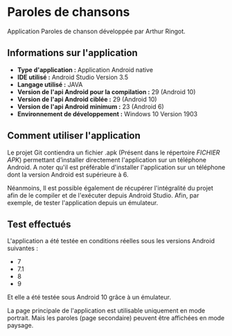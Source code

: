 # Paroles de chansons
Application Paroles de chanson développée par Arthur Ringot.

## Informations sur l'application
- **Type d'application :** Application Android native
- **IDE utilisé :** Android Studio Version 3.5
- **Langage utilisé :** JAVA
- **Version de l'api Android pour la compilation :** 29 (Android 10)
- **Version de l'api Android ciblée :** 29 (Android 10)
- **Version de l'api Android minimum :** 23 (Android 6)
- **Environnement de développement :** Windows 10 Version 1903

## Comment utiliser l'application

Le projet Git contiendra un fichier .apk (Présent dans le répertoire *FICHIER APK*) permettant d’installer directement l'application sur un téléphone Android.
A noter qu'il est préférable d'installer l'application sur un téléphone dont la version Android est supérieure à 6.

Néanmoins, 
Il est possible également de récupérer l'intégralité du projet afin de le compiler et de l'exécuter  depuis Android Studio.
Afin, par exemple, de tester l'application depuis un émulateur.

## Test effectués 
L'application a été testée en conditions réelles sous les versions Android suivantes :
- 7
- 7.1
- 8
- 9

Et elle a été testée sous Android 10 grâce à un émulateur.

La page principale de l'application est utilisable uniquement en mode portrait.
Mais les paroles (page secondaire) peuvent être affichées en mode paysage.
